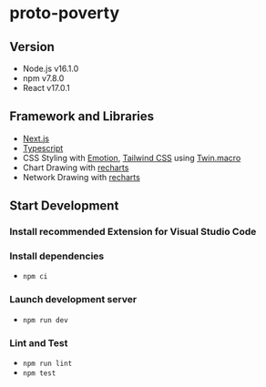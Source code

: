 # proto-poverty

## Version

- Node.js v16.1.0
- npm v7.8.0
- React v17.0.1

## Framework and Libraries

- [Next.js](https://nextjs.org/)
- [Typescript](https://www.typescriptlang.org/)
- CSS Styling with [Emotion](https://emotion.sh/docs/introduction), [Tailwind CSS](https://tailwindcss.com/) using [Twin.macro](https://github.com/ben-rogerson/twin.macro)
- Chart Drawing with [recharts](https://github.com/recharts/recharts)
- Network Drawing with [recharts](https://github.com/recharts/recharts)

## Start Development

### Install recommended Extension for Visual Studio Code

### Install dependencies

- `npm ci`

### Launch development server

- `npm run dev`

### Lint and Test

- `npm run lint`
- `npm test`

